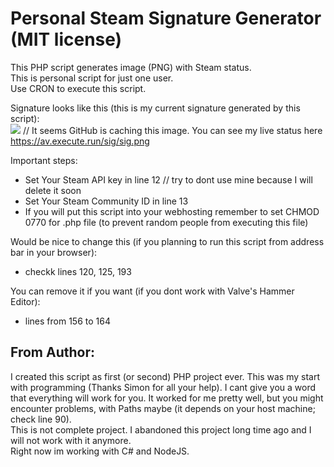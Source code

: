 # Personal Steam Signature Generator (MIT license)
This PHP script generates image (PNG) with Steam status.  
This is personal script for just one user.  
Use CRON to execute this script.  

Signature looks like this (this is my current signature generated by this script):  
![](https://av.execute.run/sig/sig.png)
// It seems GitHub is caching this image. You can see my live status here https://av.execute.run/sig/sig.png

Important steps:  
- Set Your Steam API key in line 12 // try to dont use mine because I will delete it soon
- Set Your Steam Community ID in line 13
- If you will put this script into your webhosting remember to set CHMOD 0770 for .php file (to prevent random people from executing this file)  

Would be nice to change this (if you planning to run this script from address bar in your browser):
- checkk lines 120, 125, 193

You can remove it if you want (if you dont work with Valve's Hammer Editor):
- lines from 156 to 164

## From Author:
I created this script as first (or second) PHP project ever. This was my start with programming (Thanks Simon for all your help). I cant give you a word that everything will work for you. It worked for me pretty well, but you might encounter problems, with Paths maybe (it depends on your host machine; check line 90).  
This is not complete project. I abandoned this project long time ago and I will not work with it anymore.  
Right now im working with C# and NodeJS.
